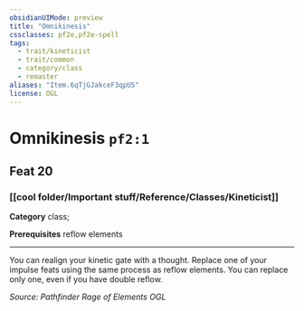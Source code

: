 ```yaml
---
obsidianUIMode: preview
title: "Omnikinesis"
cssclasses: pf2e,pf2e-spell
tags:
  - trait/kineticist
  - trait/common
  - category/class
  - remaster
aliases: "Item.6qTjGJakceF3qpU5"
license: OGL
---
```

# Omnikinesis `pf2:1`
## Feat 20
### [[cool folder/Important stuff/Reference/Classes/Kineticist]]

**Category** class; 



**Prerequisites** reflow elements
* * *
You can realign your kinetic gate with a thought. Replace one of your impulse feats using the same process as reflow elements. You can replace only one, even if you have double reflow.

*Source: Pathfinder Rage of Elements*
*OGL*